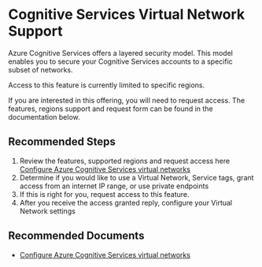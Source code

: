<properties
  pagetitle="Cognitive Services Virtual Network Support"
  service="microsoft.cognitiveservices"
  resource="accounts"
  ms.author="dfulcer"
  selfhelptype="Generic"
  supporttopicids="32742608"
  productpesids="17253"
  cloudenvironments="public,fairfax"
  articleid="73cd5bcb-809c-4324-910a-8384dbc4fa72"
  ownershipid="AzureCogSvc_CognitiveServices" />
# Cognitive Services Virtual Network Support

Azure Cognitive Services offers a layered security model.  This model enables you to secure your Cognitive Services accounts to a specific subset of networks.

Access to this feature is currently limited to specific regions.

If you are interested in this offering, you will need to request access.  The features, regions support and request form can be found in the documentation below.

## **Recommended Steps**

1. Review the features, supported regions and request access here [Configure Azure Cognitive Services virtual networks](https://docs.microsoft.com/azure/cognitive-services/cognitive-services-virtual-networks?tabs=portal)
2. Determine if you would like to use a Virtual Network, Service tags, grant access from an internet IP range, or use private endpoints
3. If this is right for you, request access to this feature.
4. After you receive the access granted reply, configure your Virtual Network settings

## **Recommended Documents**

* [Configure Azure Cognitive Services virtual networks](https://docs.microsoft.com/azure/cognitive-services/cognitive-services-virtual-networks?tabs=portal)